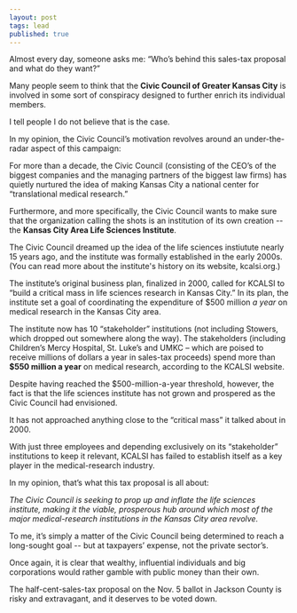 ```yaml
---
layout: post
tags: lead
published: true
---
```


Almost every day, someone asks me: “Who’s behind this sales-tax proposal and what do they want?” 

Many people seem to think that the **Civic Council of Greater Kansas City** is involved in some sort of conspiracy designed to further enrich its individual members.  

I tell people I do not believe that is the case. 

In my opinion, the Civic Council’s motivation revolves around an under-the-radar aspect of this campaign:

For more than a decade, the Civic Council (consisting of the CEO’s of the biggest companies and the managing partners of the biggest law firms) has quietly nurtured the idea of making Kansas City a national center for “translational medical research.”

Furthermore, and more specifically, the Civic Council wants to make sure that the organization calling the shots is an institution of its own creation -- the **Kansas City Area Life Sciences Institute**.

The Civic Council dreamed up the idea of the life sciences instiutute nearly 15 years ago, and the institute was formally established in the early 2000s. (You can read more about the institute's history on its website, kcalsi.org.)

The institute’s original business plan, finalized in 2000, called for KCALSI to “build a critical mass in life sciences research in Kansas City.” In its plan, the institute set a goal of coordinating the expenditure of $500 million _a year_ on medical research in the Kansas City area. 

The institute now has 10 “stakeholder” institutions (not including Stowers, which dropped out somewhere along the way). The stakeholders (including Children’s Mercy Hospital, St. Luke’s and UMKC – which are poised to receive millions of dollars a year in sales-tax proceeds) spend more than **$550 million a year** on medical research, according to the KCALSI website. 

Despite having reached the $500-million-a-year threshold, however, the fact is that the life sciences institute has not grown and prospered as the Civic Council had envisioned.

It has not approached anything close to the “critical mass” it talked about in 2000. 

With just three employees and depending exclusively on its “stakeholder” institutions to keep it relevant, KCALSI has failed to establish itself as a key player in the medical-research industry.

In my opinion, that’s what this tax proposal is all about:

_The Civic Council is seeking to prop up and inflate the life sciences institute, making it the viable, prosperous hub around which most of the major medical-research institutions in the Kansas City area revolve._       

To me, it’s simply a matter of the Civic Council being determined to reach a long-sought goal -- but at taxpayers’ expense, not the private sector’s.

Once again, it is clear that wealthy, influential individuals and big corporations would rather gamble with public money than their own. 

The half-cent-sales-tax proposal on the Nov. 5 ballot in Jackson County is risky and extravagant, and it deserves to be voted down.   
		
